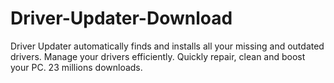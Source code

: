 # Driver-Updater-Download
Driver Updater automatically finds and installs all your missing and outdated drivers. Manage your drivers efficiently. Quickly repair, clean and boost your PC. 23 millions downloads.
